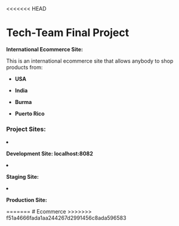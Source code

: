 <<<<<<< HEAD
# Tech-Team Final Project
<p><strong>International Ecommerce Site:</strong></p>
This is an international ecommerce site that allows anybody to shop products from:
<ul>
    <li><p><strong>USA</strong></p></li>
    <li><p><strong>India</strong></p></li>
    <li><p><strong>Burma</strong></p></li>
    <li><p><strong>Puerto Rico</strong></p></li>
</ul>

<h3><strong>Project Sites:</strong></h3>

<li><p><strong>Development Site: localhost:8082</strong></p></li>
<li><p><strong>Staging Site:</strong></p></li>
<li><p><strong>Production Site:</strong></p></li>
=======
# Ecommerce
>>>>>>> f51a4666fada1aa244267d2991456c8ada596583
